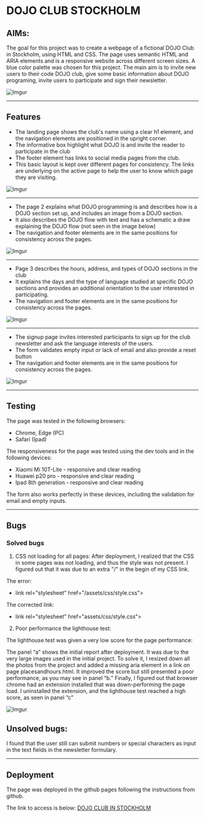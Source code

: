 # DOJO CLUB STOCKHOLM
## AIMs:
The goal for this project was to create a webpage of a fictional DOJO Club in Stockholm, using HTML and CSS. The page uses semantic HTML and ARIA elements and is a responsive website across different screen sizes. A blue color palette was chosen for this project. The main aim is to invite new users to their code DOJO club, give some basic information about DOJO programing, invite users to participate and sign their newsletter. 


![Imgur](https://i.imgur.com/DAZZwUA.png)

---

## Features

* The landing page shows the club's name using a clear h1 element, and the navigation elements are positioned in the upright corner. 
* The informative box highlight what DOJO is and invite the reader to participate in the club
* The footer element has links to social media pages from the club.
* This basic layout is kept over different pages for consistency. The links are underlying on the active page to help the user to know which page they are visiting.

![Imgur](https://i.imgur.com/4HyszF9.png)

---
* The page 2 explains what DOJO programming is and describes how is a DOJO section set up, and includes an image from a DOJO section.
* It  also describes the DOJO flow  with text and has a schematic a draw explaining the DOJO flow (not seen in the image below)
* The navigation and footer elements are in the same positions for consistency across the pages. 

![Imgur](https://i.imgur.com/xXBkGH6.png)

---

* Page 3 describes the hours, address, and types of DOJO sections in the club
* It explains the days and the type of language studied at specific DOJO sections and provides an additional orientation to the user interested in participating.
* The navigation and footer elements are in the same positions for consistency across the pages. 

![Imgur](https://i.imgur.com/Dj7iehF.png)

--- 

* The signup page invites interested participants to sign up for the club newsletter and ask the language interests of the users.
* The form validates empty input or lack of email and also provide a reset button 
* The navigation and footer elements are in the same positions for consistency across the pages. 

![Imgur](https://i.imgur.com/BdlynOy.png)

---

## Testing

The page was tested in the following browsers:
* Chrome, Edge (PC)
* Safari (Ipad)

The responsiveness for the page was tested using the dev tools and  in the following devices:
* Xiaomi Mi 10T-Lite - responsive and clear reading
* Huawei p20 pro -  responsive and clear reading
* Ipad 8th generation - responsive and clear reading

The form also works perfectly in these devices, including the validation for email and empty inputs.

---

## Bugs

### Solved bugs

1. CSS not loading for all pages:
After deployment, I realized that the CSS in some pages was not loading, and thus the style was not present. I figured out that it was due to an extra "/" in the begin of my CSS link.

The error:

 * link rel="stylesheet" href="/assets/css/style.css">

The corrected link:

 * link rel="stylesheet" href="assets/css/style.css">


2. Poor performance the lighthouse test:

The lighthouse test was given a very low score for the page performance:

The panel “a” shows the initial report after deployment. It was due to the very large images used in the initial project. To solve it, I  resized down all the photos from the project and added a missing aria element in a link on page placesandhours.html. It improved the score but still presented a poor performance, as you may see in panel “b.” Finally, I figured out that browser chrome had an extension installed that was down-performing the page load. I uninstalled the extension, and the lighthouse test reached a high score, as seen in panel “c”

![Imgur](https://i.imgur.com/6XcaFYT.png)

## Unsolved bugs:

I found that the user still can submit numbers or special characters as input in the text fields in the newsletter formulary.

---

## Deployment

The page was deployed in the github pages following the instructions from github.

The link to access is below:
[DOJO CLUB IN STOCKHOLM](https://mmarmelomartelo.github.io/coding-dojo-stockholm-club/index.html)

